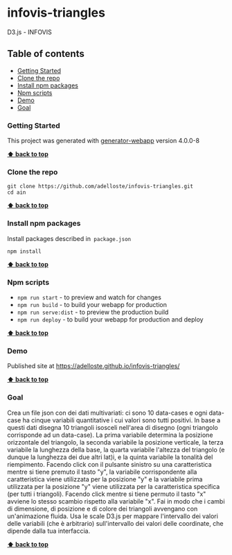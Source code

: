 # infovis-triangles

D3.js - INFOVIS

## Table of contents

* [Getting Started](#getting-started)
* [Clone the repo](#clone-the-repo)
* [Install npm packages](#install-npm-packages)
* [Npm scripts](#npm-scripts)
* [Demo](#demo)
* [Goal](#goal)

### Getting Started

This project was generated with [generator-webapp](https://github.com/yeoman/generator-webapp) version 4.0.0-8

**[⬆ back to top](#table-of-contents)**

### Clone the repo

```shell
git clone https://github.com/adelloste/infovis-triangles.git
cd ain
```

**[⬆ back to top](#table-of-contents)**

### Install npm packages

Install packages described in` package.json`

```shell
npm install
```

**[⬆ back to top](#table-of-contents)**

### Npm scripts

* `npm run start` - to preview and watch for changes
* `npm run build` - to build your webapp for production
* `npm run serve:dist` - to preview the production build
* `npm run deploy` - to build your webapp for production and deploy

**[⬆ back to top](#table-of-contents)**

### Demo

Published site at https://adelloste.github.io/infovis-triangles/

**[⬆ back to top](#table-of-contents)**

### Goal

Crea un file json con dei dati multivariati: ci sono 10 data-cases e
ogni data-case ha cinque variabili quantitative i cui valori sono tutti
positivi. In base a questi dati disegna 10 triangoli isosceli nell'area
di disegno (ogni triangolo corrisponde ad un data-case). La prima
variabile determina la posizione orizzontale del triangolo, la seconda
variabile la posizione verticale, la terza variabile la lunghezza della
base, la quarta variabile l'altezza del triangolo (e dunque la lunghezza
dei due altri lat)i, e la quinta variabile la tonalità del riempimento.
Facendo click con il pulsante sinistro su una caratteristica mentre si
tiene premuto il tasto "y", la variabile corrispondente alla
caratteristica viene utilizzata per la posizione "y" e la variabile
prima utilizzata per la posizione "y" viene utilizzata per la
caratteristica specifica (per tutti i triangoli). Facendo click mentre
si tiene permuto il tasto "x" avviene lo stesso scambio rispetto alla
variabile "x". Fai in modo che i cambi di dimensione, di posizione e di
colore dei triangoli avvengano con un'animazione fluida. Usa le scale
D3.js per mappare l'intervallo dei valori delle variabili (che è
arbitrario) sull'intervallo dei valori delle coordinate, che dipende
dalla tua interfaccia.

**[⬆ back to top](#table-of-contents)**
